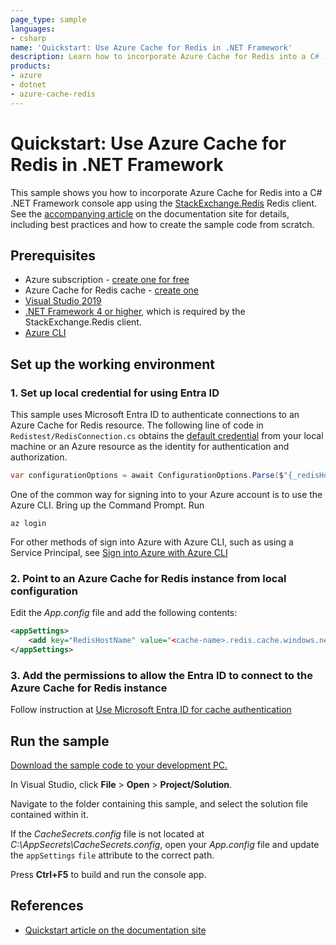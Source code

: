 ```yaml
---
page_type: sample
languages:
- csharp
name: 'Quickstart: Use Azure Cache for Redis in .NET Framework'
description: Learn how to incorporate Azure Cache for Redis into a C# .NET Framework console app using the StackExchange.Redis Redis client.
products:
- azure
- dotnet
- azure-cache-redis
---
```

# Quickstart: Use Azure Cache for Redis in .NET Framework

This sample shows you how to incorporate Azure Cache for Redis into a C# .NET Framework console app using the [StackExchange.Redis](https://github.com/StackExchange/StackExchange.Redis) Redis client. See the [accompanying article](https://docs.microsoft.com/azure/azure-cache-for-redis/cache-dotnet-how-to-use-azure-redis-cache) on the documentation site for details, including best practices and how to create the sample code from scratch.

## Prerequisites

- Azure subscription - [create one for free](https://azure.microsoft.com/free/)
- Azure Cache for Redis cache - [create one](https://docs.microsoft.com/azure/azure-cache-for-redis/quickstart-create-redis)
- [Visual Studio 2019](https://www.visualstudio.com/downloads/)
- [.NET Framework 4 or higher](https://www.microsoft.com/net/download/dotnet-framework-runtime), which is required by the StackExchange.Redis client.
- [Azure CLI](https://learn.microsoft.com/cli/azure/install-azure-cli)

## Set up the working environment

### 1. Set up local credential for using Entra ID
This sample uses Microsoft Entra ID to authenticate connections to an Azure Cache for Redis resource.
The following line of code in ```Redistest/RedisConnection.cs``` obtains the [default credential](https://learn.microsoft.com/dotnet/api/azure.identity.defaultazurecredential?view=azure-dotnet) from your local machine or an Azure resource as the identity for authentication and authorization.

```csharp
var configurationOptions = await ConfigurationOptions.Parse($"{_redisHostName}:6380").ConfigureForAzureWithTokenCredentialAsync(new DefaultAzureCredential());
```

One of the common way for signing into to your Azure account is to use the Azure CLI. Bring up the Command Prompt. Run

```cli
az login
```

For other methods of sign into Azure with Azure CLI, such as using a Service Principal, see [Sign into Azure with Azure CLI](https://learn.microsoft.com/cli/azure/authenticate-azure-cli)

### 2. Point to an Azure Cache for Redis instance from local configuration

Edit the *App.config* file and add the following contents:

```xml
<appSettings>
    <add key="RedisHostName" value="<cache-name>.redis.cache.windows.net"/>
</appSettings>
```

### 3. Add the permissions to allow the Entra ID to connect to the Azure Cache for Redis instance
Follow instruction at [Use Microsoft Entra ID for cache authentication](https://learn.microsoft.com/azure/azure-cache-for-redis/cache-azure-active-directory-for-authentication)


## Run the sample

[Download the sample code to your development PC.](/README.md#get-the-samples)

In Visual Studio, click **File** > **Open** > **Project/Solution**.

Navigate to the folder containing this sample, and select the solution file contained within it.

If the *CacheSecrets.config* file is not located at *C:\AppSecrets\CacheSecrets.config*, open your *App.config* file and update the `appSettings` `file` attribute to the correct path.

Press **Ctrl+F5** to build and run the console app.

## References

* [Quickstart article on the documentation site](https://docs.microsoft.com/azure/azure-cache-for-redis/cache-dotnet-how-to-use-azure-redis-cache)